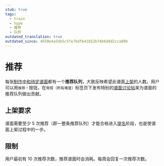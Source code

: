 ```yaml
---
stub: true
tags:
  - train
  - hype
  - 推荐
  - 队列
outdated_translation: true
outdated_since: 4559e4a54b5c5fe76dfb41652b74b6d9d2cca80b
---
```


# 推荐

每张[制作中和待定](/wiki/Beatmap/Category#wip-and-pending)[谱面](/wiki/Beatmap)都有一个**推荐队列**，大致反映希望此谱面[上架](/wiki/Beatmap/Category#ranked)的人数。用户可以用`推荐！`按钮，在`常规（所有难度）`标签页下发布特别的[谱面讨论帖](/wiki/Beatmap_discussion)来为谱面的推荐队列做出贡献。

## 上架要求

谱面需要至少 5 次推荐（即一整条推荐队列）才能合格进入[提名](/wiki/Beatmap_ranking_procedure#nominations)阶段，也是使谱面上架过程中的一步。

## 限制

用户最初有 10 次推荐次数，推荐谱面时会消耗。每周会回复一次推荐次数。

<!-- TODO: images of the beatmap page and the modding page -->

